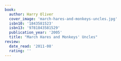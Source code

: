```yaml
---
book:
  author: Harry Oliver
  cover_image: 'march-hares-and-monkeys-uncles.jpg'
  isbn10: '1843581523'
  isbn13: '9781843581529'
  publication_year: '2005'
  title: "March Hares and Monkeys' Uncles"
review:
  date_read: '2011-08'
  rating: ''
---
```

